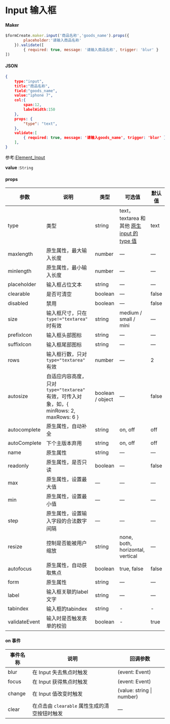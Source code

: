 # Input 输入框

#### Maker
```js
$formCreate.maker.input('商品名称','goods_name').props({
        placeholder:'请输入商品名称'
    }).validate([
        { required: true, message: '请输入商品名称', trigger: 'blur' }
])
```


#### JSON
```json
{
    type:"input",
    title:"商品名称",
    field:"goods_name",
    value:"iphone 7",
    col:{
    	span:12,
    	labelWidth:150
    },
    props: {
        "type": "text",
    },
    validate:[
        { required: true, message: '请输入goods_name', trigger: 'blur' },
    ],
}
```

参考:[Element_Input](http://element-cn.eleme.io/#/zh-CN/component/input)

**value** :`String`


#### props

| 参数           | 说明                                                         | 类型             | 可选值                                                       | 默认值 |
| -------------- | ------------------------------------------------------------ | ---------------- | ------------------------------------------------------------ | ------ |
| type           | 类型                                                         | string           | text，textarea 和其他 [原生 input 的 type 值](https://developer.mozilla.org/en-US/docs/Web/HTML/Element/input#Form_%3Cinput%3E_types) | text   |
| maxlength      | 原生属性，最大输入长度                                       | number           | —                                                            | —      |
| minlength      | 原生属性，最小输入长度                                       | number           | —                                                            | —      |
| placeholder    | 输入框占位文本                                               | string           | —                                                            | —      |
| clearable      | 是否可清空                                                   | boolean          | —                                                            | false  |
| disabled       | 禁用                                                         | boolean          | —                                                            | false  |
| size           | 输入框尺寸，只在 `type!="textarea"` 时有效                   | string           | medium / small / mini                                        | —      |
| prefixIcon    | 输入框头部图标                                               | string           | —                                                            | —      |
| suffixIcon    | 输入框尾部图标                                               | string           | —                                                            | —      |
| rows           | 输入框行数，只对 `type="textarea"` 有效                      | number           | —                                                            | 2      |
| autosize       | 自适应内容高度，只对 `type="textarea"` 有效，可传入对象，如，{ minRows: 2, maxRows: 6 } | boolean / object | —                                                            | false  |
| autocomplete   | 原生属性，自动补全                                           | string           | on, off                                                      | off    |
| autoComplete  | 下个主版本弃用                                               | string           | on, off                                                      | off    |
| name           | 原生属性                                                     | string           | —                                                            | —      |
| readonly       | 原生属性，是否只读                                           | boolean          | —                                                            | false  |
| max            | 原生属性，设置最大值                                         | —                | —                                                            | —      |
| min            | 原生属性，设置最小值                                         | —                | —                                                            | —      |
| step           | 原生属性，设置输入字段的合法数字间隔                         | —                | —                                                            | —      |
| resize         | 控制是否能被用户缩放                                         | string           | none, both, horizontal, vertical                             | —      |
| autofocus      | 原生属性，自动获取焦点                                       | boolean          | true, false                                                  | false  |
| form           | 原生属性                                                     | string           | —                                                            | —      |
| label          | 输入框关联的label文字                                        | string           | —                                                            | —      |
| tabindex       | 输入框的tabindex                                             | string           | -                                                            | -      |
| validateEvent | 输入时是否触发表单的校验                                     | boolean          | -                                                            | true   |



#### on 事件

| 事件名称 | 说明                                          | 回调参数                  |
| -------- | --------------------------------------------- | ------------------------- |
| blur     | 在 Input 失去焦点时触发                       | (event: Event)            |
| focus    | 在 Input 获得焦点时触发                       | (event: Event)            |
| change   | 在 Input 值改变时触发                         | (value: string \| number) |
| clear    | 在点击由 `clearable` 属性生成的清空按钮时触发 | —                         |


